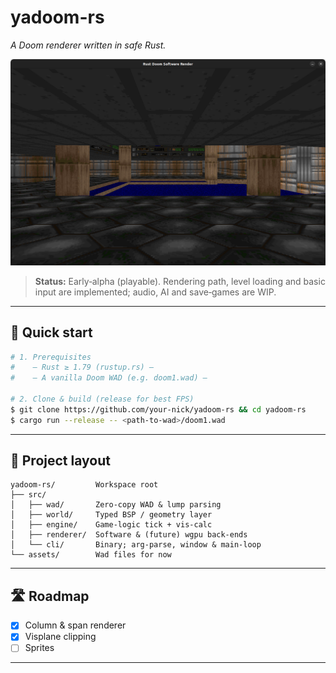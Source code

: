 # yadoom-rs

*A Doom renderer written in safe Rust.*

![Screenshot of E1M1](./docs/screenshot_e1m1.png)

> **Status:** Early‑alpha (playable). Rendering path, level loading and basic input are implemented; audio, AI and save‑games are WIP.

---

## 🚀 Quick start

```bash
# 1. Prerequisites
#    – Rust ≥ 1.79 (rustup.rs) –
#    – A vanilla Doom WAD (e.g. doom1.wad) –

# 2. Clone & build (release for best FPS)
$ git clone https://github.com/your‑nick/yadoom‑rs && cd yadoom‑rs
$ cargo run --release -- <path‑to‑wad>/doom1.wad
```
---

## 📐 Project layout

```
yadoom-rs/         Workspace root
├── src/
│   ├── wad/       Zero‑copy WAD & lump parsing
│   ├── world/     Typed BSP / geometry layer
│   ├── engine/    Game‑logic tick + vis‑calc
│   ├── renderer/  Software & (future) wgpu back‑ends
│   └── cli/       Binary; arg‑parse, window & main‑loop
└── assets/        Wad files for now
```

---

## 🛣️ Roadmap

* [x] Column & span renderer
* [x] Visplane clipping
* [ ] Sprites

---
